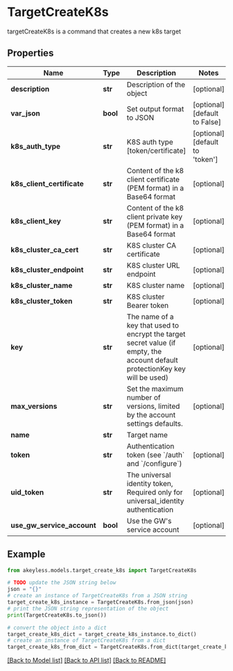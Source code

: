 # TargetCreateK8s

targetCreateK8s is a command that creates a new k8s target

## Properties

Name | Type | Description | Notes
------------ | ------------- | ------------- | -------------
**description** | **str** | Description of the object | [optional] 
**var_json** | **bool** | Set output format to JSON | [optional] [default to False]
**k8s_auth_type** | **str** | K8S auth type [token/certificate] | [optional] [default to 'token']
**k8s_client_certificate** | **str** | Content of the k8 client certificate (PEM format) in a Base64 format | [optional] 
**k8s_client_key** | **str** | Content of the k8 client private key (PEM format) in a Base64 format | [optional] 
**k8s_cluster_ca_cert** | **str** | K8S cluster CA certificate | [optional] 
**k8s_cluster_endpoint** | **str** | K8S cluster URL endpoint | [optional] 
**k8s_cluster_name** | **str** | K8S cluster name | [optional] 
**k8s_cluster_token** | **str** | K8S cluster Bearer token | [optional] 
**key** | **str** | The name of a key that used to encrypt the target secret value (if empty, the account default protectionKey key will be used) | [optional] 
**max_versions** | **str** | Set the maximum number of versions, limited by the account settings defaults. | [optional] 
**name** | **str** | Target name | 
**token** | **str** | Authentication token (see &#x60;/auth&#x60; and &#x60;/configure&#x60;) | [optional] 
**uid_token** | **str** | The universal identity token, Required only for universal_identity authentication | [optional] 
**use_gw_service_account** | **bool** | Use the GW&#39;s service account | [optional] 

## Example

```python
from akeyless.models.target_create_k8s import TargetCreateK8s

# TODO update the JSON string below
json = "{}"
# create an instance of TargetCreateK8s from a JSON string
target_create_k8s_instance = TargetCreateK8s.from_json(json)
# print the JSON string representation of the object
print(TargetCreateK8s.to_json())

# convert the object into a dict
target_create_k8s_dict = target_create_k8s_instance.to_dict()
# create an instance of TargetCreateK8s from a dict
target_create_k8s_from_dict = TargetCreateK8s.from_dict(target_create_k8s_dict)
```
[[Back to Model list]](../README.md#documentation-for-models) [[Back to API list]](../README.md#documentation-for-api-endpoints) [[Back to README]](../README.md)


